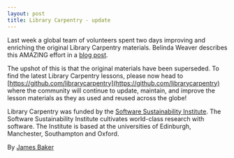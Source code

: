 ```yaml
---
layout: post
title: Library Carpentry - update
---
```


Last week a global team of volunteers spent two days improving and enriching the original Library Carpentry materials. Belinda Weaver describes this AMAZING effort in a [blog post](http://software-carpentry.org/blog/2016/06/LibrarCarpentrysprint.html).

The upshot of this is that the original materials have been superseded. To find the latest Library Carpentry lessons, please now head to [https://github.com/librarycarpentry](https://github.com/librarycarpentry) where the community will continue to update, maintain, and improve the lesson materials as they as used and reused across the globe!

Library Carpentry was funded by the [Software Sustainability Institute](http://software.ac.uk/). The Software Sustainability Institute cultivates world-class research with software. The Institute is based at the universities of Edinburgh, Manchester, Southampton and Oxford.

By [James Baker](drjwbaker)
